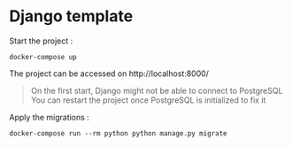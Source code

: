 # Django template

Start the project :
```
docker-compose up
```

The project can be accessed on http://localhost:8000/

> On the first start, Django might not be able to connect to PostgreSQL
> You can restart the project once PostgreSQL is initialized to fix it

Apply the migrations :
```
docker-compose run --rm python python manage.py migrate
```

